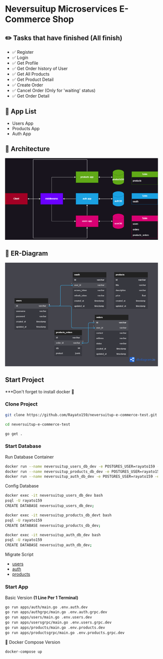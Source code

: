 <h1>Neversuitup Microservices E-Commerce Shop</h1>

<h2>✏️ Tasks that have finished (All finish)</h2>
<ul>
    <li>✅ Register</li>
    <li>✅ Login</li>
    <li>✅ Get Profile</li>
    <li>✅ Get Order history of User</li>
    <li>✅ Get All Products</li>
    <li>✅ Get Product Detail</li>
    <li>✅ Create Order</li>
    <li>✅ Cancel Order (Only for 'waiting' status)</li>
    <li>✅ Get Order Detail</li>
</ul>

<h2>🚀 App List</h2>
<ul>
    <li>Users App</li>
    <li>Products App</li>
    <li>Auth App</li>
</ul>

<h2>🌱 Architecture</h2>
<img src="./screenshots/neversuitup-arch-v1.png">

<h2>🌱 ER-Diagram</h2>
<img src="./screenshots/er-diagram-v1.png">

<h2>Start Project</h2>
<p>***Don't forget to install docker 🐳</p>

<h3>Clone Project</h3>

```bash
git clone https://github.com/Rayato159/neversuitup-e-commerce-test.git
```
```bash
cd neversuitup-e-commerce-test
```
```bash
go get .
```

<h3>Start Database</h3>

<p>Run Database Container</p>

```bash
docker run --name neversuitup_users_db_dev -e POSTGRES_USER=rayato159 -e POSTGRES_PASSWORD=123456 -p 4444:5432 -d postgres:alpine
docker run --name neversuitup_products_db_dev -e POSTGRES_USER=rayato159 -e POSTGRES_PASSWORD=123456 -p 5555:5432 -d postgres:alpine
docker run --name neversuitup_auth_db_dev -e POSTGRES_USER=rayato159 -e POSTGRES_PASSWORD=123456 -p 6666:5432 -d postgres:alpine
```

<p>Config Database</p>

```bash
docker exec -it neversuitup_users_db_dev bash
psql -U rayato159
CREATE DATABASE neversuitup_users_db_dev;
```

```bash
docker exec -it neversuitup_products_db_devt bash
psql -U rayato159
CREATE DATABASE neversuitup_products_db_dev;
```

```bash
docker exec -it neversuitup_auth_db_dev bash
psql -U rayato159
CREATE DATABASE neversuitup_auth_db_dev;
```

<p>Migrate Script</p>
<ul>
    <li><a href="./pkg/database/migrationsUsers">users</a></li>
    <li><a href="./pkg/database/migrationsAuth">auth</a></li>
    <li><a href="./pkg/database/migrationsProducts">products</a></li>
</ul>

<h3>Start App</h3>

<p>Basic Version <strong>(1 Line Per 1 Terminal)</strong></p>

```bash
go run apps/auth/main.go .env.auth.dev
go run apps/authgrpc/main.go .env.auth.grpc.dev
go run apps/users/main.go .env.users.dev
go run apps/usersgrpc/main.go .env.users.grpc.dev
go run apps/products/main.go .env.products.dev
go run apps/productsgrpc/main.go .env.products.grpc.dev
```

<p>🐳 Docker Compose Version</p>

```bash
docker-compose up
```